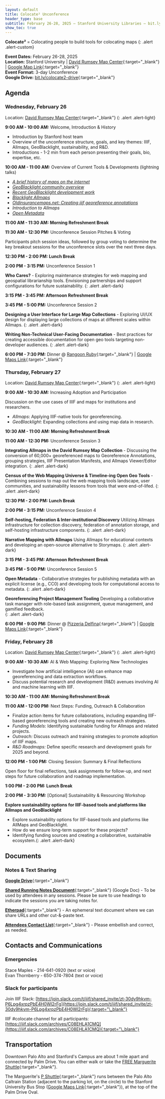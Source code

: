 ```yaml
---
layout: default
title: Colocate² Unconference
header_type: base
subtitle: February 26-28, 2025 – Stanford University Libraries – bit.ly/colocate2
show_toc: true
---
```


**Colocate²** = Colocating people to build tools for colocating maps
{: .alert .alert-custom}

**Event Dates:** February 26-28, 2025 \
**Location:** Stanford University \| [David Rumsey Map Center](https://drmc.stanford.edu){:target="\_blank"} \| [Google Map Link](https://maps.app.goo.gl/YNQZAo7xu9iyApAg9){:target="\_blank"}  
**Event Format:** 3-day Unconference \
**Google Drive:** [bit.ly/colocate2-drive](https://drive.google.com/drive/folders/1K-8NNRl76waz_EEaEePZp_W7f-1GckLf){:target="\_blank"}

## Agenda

### Wednesday, February 26

Location: [David Rumsey Map Center](https://drmc.stanford.edu){:target="\_blank"}
{: .alert .alert-light}

**9:00 AM - 10:00 AM:** Welcome, Introduction & History

- Introduction by Stanford host team
- Overview of the unconference structure, goals, and key themes: IIIF, Allmaps, GeoBlacklight, sustainability, and R&D.
- Introductions - 1-2 min from each person presenting their goals, bio, expertise, etc.

**10:00 AM - 11:00 AM:** Overview of Current Tools & Developments (lightning talks)

- [_A brief history of maps on the internet_](https://slides.com/staceymaples/iiif-maps-showcase)
- [_GeoBlacklight community overview_](https://geoblacklight.org/GBL-community.slides.html)
- [_Recent GeoBlacklight development work_](https://docs.google.com/presentation/u/0/d/1HDzOLhek2wIRavmJy_TkE_RoTAbRZmjSwEn1mC2Xdb8/edit)
- [_Blacklight Allmaps_](https://docs.google.com/presentation/d/13_SqSZ7lOADsjPZZmOsokFcoT7ytT9VRn2wIPqlU3Xo/edit?usp=sharing)
- [_Oldinsurancemaps.net: Creating iiif georeference annotations_](https://tiny.cc/colocate2025-ac)
- _Introduction to Allmaps_
- [_Open Metadata_](https://docs.google.com/presentation/d/13iBqQGwejLIMRhbFBt6ZVawb_Kd9h23OiufstAt5jzA/edit#slide=id.g33a3d7789c9_0_40)

**11:00 AM - 11:30 AM: Morning Refreshment Break**

**11:30 AM - 12:30 PM:** Unconference Session Pitches & Voting

Participants pitch session ideas, followed by group voting to determine the key breakout sessions for the unconference slots over the next three days.

**12:30 PM - 2:00 PM: Lunch Break**

**2:00 PM - 3:15 PM:** Unconference Session 1

**Who Cares?** - Exploring maintenance strategies for web mapping and geospatial librarianship tools. Envisioning partnerships and support configurations for future sustainability.
{: .alert .alert-dark}

**3:15 PM - 3:45 PM: Afternoon Refreshment Break**

**3:45 PM - 5:00 PM:** Unconference Session 2

**Designing a User Interface for Large Map Collections** - Exploring UI/UX design for displaying large collections of maps at different scales within Allmaps.
{: .alert .alert-dark}

**Writing Non-Technical User-Facing Documentation** - Best practices for creating accessible documentation for open geo tools targeting non-developer audiences.
{: .alert .alert-dark}

**6:00 PM - 7:30 PM:** Dinner @ [Rangoon Ruby](https://rangoonruby.com){:target="\_blank"} \| [Google Maps Link](https://maps.app.goo.gl/BsPJLwAcATgitrRt6){:target="\_blank"}

### Thursday, February 27

Location: [David Rumsey Map Center](https://drmc.stanford.edu){:target="\_blank"}
{: .alert .alert-light}

**9:00 AM - 10:30 AM:** Increasing Adoption and Participation

Discussion on the use cases of IIIF and maps for institutions and researchers.

- _Allmaps_: Applying IIIF-native tools for georeferencing.
- _GeoBlacklight_: Expanding collections and using map data in research.

**10:30 AM - 11:00 AM: Morning Refreshment Break**

**11:00 AM - 12:30 PM:** Unconference Session 3


**Integrating Allmaps in the David Rumsey Map Collection** - Discussing the conversion of 60,000+ georeferenced maps to Georeference Annotations, grouping strategies, IIIF Presentation Manifests, and Allmaps Viewer/Editor integration.
{: .alert .alert-dark}

**Census of the Web Mapping Universe & Timeline-ing Open Geo Tools** - Combining sessions to map out the web mapping tools landscape, user communities, and sustainability lessons from tools that were end-of-lifed.
{: .alert .alert-dark}

**12:30 PM - 2:00 PM: Lunch Break**

**2:00 PM - 3:15 PM:** Unconference Session 4

**Self-hosting, Federation & Inter-institutional Discovery**
Utilizing Allmaps infrastructure for collection discovery, federation of annotation storage, and self-hosting infrastructure components.
{: .alert .alert-dark}

**Narrative Mapping with Allmaps**
Using Allmaps for educational contexts and developing an open-source alternative to Storymaps.
{: .alert .alert-dark}


**3:15 PM - 3:45 PM: Afternoon Refreshment Break**

**3:45 PM - 5:00 PM:** Unconference Session 5

**Open Metadata** - Collaborative strategies for publishing metadata with an explicit license (e.g., CC0) and developing tools for computational access to metadata.
{: .alert .alert-dark}

**Georeferencing Project Management Tooling**
Developing a collaborative task manager with role-based task assignment, queue management, and gamified feedback.  
{: .alert .alert-dark}

**6:00 PM - 9:00 PM:** Dinner @ [Pizzeria Delfina](https://www.pizzeriadelfina.com/location/palo-alto/){:target="\_blank"} \| [Google Maps Link](https://maps.app.goo.gl/VmWcDc4pvZnjoAKU9){:target="\_blank"}

### Friday, February 28

Location: [David Rumsey Map Center](https://drmc.stanford.edu){:target="\_blank"}
{: .alert .alert-light}

**9:00 AM - 10:30 AM:** AI & Web Mapping: Exploring New Technologies

- Investigate how artificial intelligence (AI) can enhance map georeferencing and data extraction workflows.
- Discuss potential research and development (R&D) avenues involving AI and machine learning with IIIF.

**10:30 AM - 11:00 AM: Morning Refreshment Break**

**11:00 AM - 12:00 PM:** Next Steps: Funding, Outreach & Collaboration

- Finalize action items for future collaborations, including expanding IIIF-based georeferencing tools and creating new outreach strategies.
- _Funding Models_: Identifying sustainable funding for Allmaps and related projects.
- _Outreach:_ Discuss outreach and training strategies to promote adoption of IIIF maps.
- _R&D Roadmaps:_ Define specific research and development goals for 2025 and beyond.

**12:00 PM - 1:00 PM:** Closing Session: Summary & Final Reflections

Open floor for final reflections, task assignments for follow-up, and next steps for future collaboration and roadmap implementation.

**1:00 PM - 2:00 PM: Lunch Break**

**2:00 PM - 3:30 PM:** [Optional] Sustainability & Resourcing Workshop

**Explore sustainability options for IIIF-based tools and platforms like Allmaps and GeoBlacklight**

- Explore sustainability options for IIIF-based tools and platforms like AllMaps and GeoBlacklight.
- How do we ensure long-term support for these projects?
- Identifying funding sources and creating a collaborative, sustainable ecosystem.{: .alert .alert-dark}

## Documents

### Notes & Text Sharing

[**Google Drive**](https://drive.google.com/drive/folders/1K-8NNRl76waz_EEaEePZp_W7f-1GckLf){:target="\_blank"}

[**Shared Running Notes Document**](https://docs.google.com/document/d/1N2JF2hx4kJOXufKNm9kig6kUr-64se4KTn0CzjpG5WU/edit?usp=sharing){:target="\_blank"} (Google Doc) - To be used by attendees in any sessions. Please be sure to use headings to indicate the sessions you are taking notes for.

[**Etherpad**](https://etherpad.wikimedia.org/p/colocate2){:target="\_blank"} - An ephemeral text document where we can share URLs and other cut-&-paste text.

[**Attendees Contact List**](https://docs.google.com/spreadsheets/d/1ed9fuWgjZ3djieX5lpjPfYdd1cXdr_MIO2K2eYaxMI0/edit?usp=sharing){:target="\_blank"} - Please embellish and correct, as needed.

## Contacts and Communications

### Emergencies

Stace Maples - 214-641-0920 (text or voice) \
Evan Thornberry - 650-374-7804 (text or voice)

### Slack for participants

Join IIIF Slack: [https://join.slack.com/t/iiif/shared_invite/zt-30dy9hkvm-P6Lpg4xrpzPbE4H0Wl2rFg](https://join.slack.com/t/iiif/shared_invite/zt-30dy9hkvm-P6Lpg4xrpzPbE4H0Wl2rFg){:target="\_blank"}

IIIF #colocate channel for all participants: [https://iiif.slack.com/archives/C08EHLA1CMQ](https://iiif.slack.com/archives/C08EHLA1CMQ){:target="\_blank"}

## Transportation

Downtown Palo Alto and Stanford's Campus are about 1 mile apart and connected by Palm Drive. You can either walk or take the [FREE Marguerite Shuttle](https://transportation.stanford.edu/getting-stanford/marguerite/shuttle-lines-and-schedules){:target="\_blank"}.

The Marguerite's [P Shuttle](https://transportation.stanford.edu/marguerite/p){:target="\_blank"} runs between the Palo Alto Caltrain Station (adjacent to the parking lot, on the circle) to the Stanford University Bus Stop ([Google Maps Link](https://maps.app.goo.gl/fqmoPHPCxStAVGG38){:target="\_blank"}), at the top of the Palm Drive Oval.
